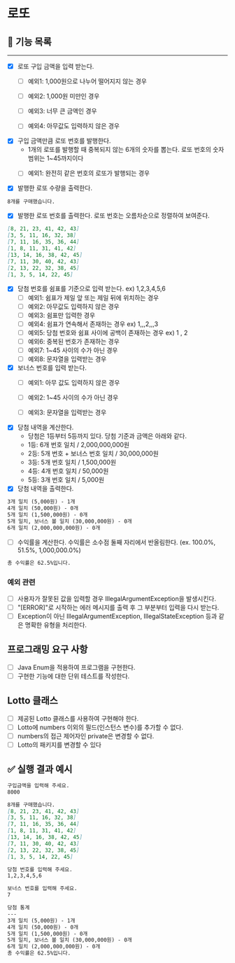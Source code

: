 # 로또

## 📝 기능 목록

----

- [x] 로또 구입 금액을 입력 받는다.
    - [ ] 예외1: 1,000원으로 나누어 떨어지지 않는 경우
    - [ ] 예외2: 1,000원 미만인 경우
    - [ ] 예외3: 너무 큰 금액인 경우
    - [ ] 예외4: 아무값도 입력하지 않은 경우


- [x] 구입 금액만큼 로또 번호를 발행한다.
    - 1개의 로또를 발행할 때 중복되지 않는 6개의 숫자를 뽑는다. 로또 번호의 숫자 범위는 1~45까지이다
    - [ ] 예외1: 완전히 같은 번호의 로또가 발행되는 경우


- [x] 발행한 로또 수량을 출력한다.

```markdown
8개를 구매했습니다.
```

- [x] 발행한 로또 번호를 출력한다. 로또 번호는 오름차순으로 정렬하여 보여준다.

```markdown
[8, 21, 23, 41, 42, 43]
[3, 5, 11, 16, 32, 38]
[7, 11, 16, 35, 36, 44]
[1, 8, 11, 31, 41, 42]
[13, 14, 16, 38, 42, 45]
[7, 11, 30, 40, 42, 43]
[2, 13, 22, 32, 38, 45]
[1, 3, 5, 14, 22, 45]
```

- [x] 당첨 번호를 쉼표를 기준으로 입력 받는다. ex) 1,2,3,4,5,6
    - [ ] 예외1: 쉼표가 제일 앞 또는 제일 뒤에 위치하는 경우
    - [ ] 예외2: 아무값도 입력하지 않은 경우
    - [ ] 예외3: 쉼표만 입력한 경우
    - [ ] 예외4: 쉼표가 연속해서 존재하는 경우 ex) 1,,,2,,,3
    - [ ] 예외5: 당첨 번호와 쉼표 사이에 공백이 존재하는 경우 ex) 1 , 2
    - [ ] 예외6: 중복된 번호가 존재하는 경우
    - [ ] 예외7: 1~45 사이의 수가 아닌 경우
    - [ ] 예외8: 문자열을 입력받는 경우
- [x] 보너스 번호를 입력 받는다.
    - [ ] 예외1: 아무 값도 입력하지 않은 경우
    - [ ] 예외2: 1~45 사이의 수가 아닌 경우
    - [ ] 예외3: 문자열을 입력받는 경우


- [x] 당첨 내역을 계산한다.
    - 당첨은 1등부터 5등까지 있다. 당첨 기준과 금액은 아래와 같다.
    - 1등: 6개 번호 일치 / 2,000,000,000원
    - 2등: 5개 번호 + 보너스 번호 일치 / 30,000,000원
    - 3등: 5개 번호 일치 / 1,500,000원
    - 4등: 4개 번호 일치 / 50,000원
    - 5등: 3개 번호 일치 / 5,000원
- [x] 당첨 내역을 출력한다.

```markdown
3개 일치 (5,000원) - 1개
4개 일치 (50,000원) - 0개
5개 일치 (1,500,000원) - 0개
5개 일치, 보너스 볼 일치 (30,000,000원) - 0개
6개 일치 (2,000,000,000원) - 0개
  ```

- [ ] 수익률을 계산한다. 수익률은 소수점 둘째 자리에서 반올림한다. (ex. 100.0%, 51.5%, 1,000,000.0%)

```markdown
총 수익률은 62.5%입니다.
```

### 예외 관련

- [ ] 사용자가 잘못된 값을 입력할 경우 IllegalArgumentException을 발생시킨다.
- [ ] "[ERROR]"로 시작하는 에러 메시지를 출력 후 그 부분부터 입력을 다시 받는다.
- [ ] Exception이 아닌 IllegalArgumentException, IllegalStateException 등과 같은 명확한 유형을 처리한다.

## 프로그래밍 요구 사항

- [ ] Java Enum을 적용하여 프로그램을 구현한다.
- [ ] 구현한 기능에 대한 단위 테스트를 작성한다.

## Lotto 클래스

- [ ] 제공된 Lotto 클래스를 사용하여 구현해야 한다.
- [ ] Lotto에 numbers 이외의 필드(인스턴스 변수)를 추가할 수 없다.
- [ ] numbers의 접근 제어자인 private은 변경할 수 없다.
- [ ] Lotto의 패키지를 변경할 수 있다

## ✅ 실행 결과 예시

```markdown
구입금액을 입력해 주세요.
8000

8개를 구매했습니다.
[8, 21, 23, 41, 42, 43]
[3, 5, 11, 16, 32, 38]
[7, 11, 16, 35, 36, 44]
[1, 8, 11, 31, 41, 42]
[13, 14, 16, 38, 42, 45]
[7, 11, 30, 40, 42, 43]
[2, 13, 22, 32, 38, 45]
[1, 3, 5, 14, 22, 45]

당첨 번호를 입력해 주세요.
1,2,3,4,5,6

보너스 번호를 입력해 주세요.
7

당첨 통계
---
3개 일치 (5,000원) - 1개
4개 일치 (50,000원) - 0개
5개 일치 (1,500,000원) - 0개
5개 일치, 보너스 볼 일치 (30,000,000원) - 0개
6개 일치 (2,000,000,000원) - 0개
총 수익률은 62.5%입니다.
```